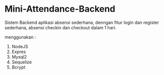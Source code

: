 # Mini-Attendance-Backend

Sistem Backend aplikasi absensi sederhana, denngan fitur login dan register sederhana, absensi checkin dan checkout dalam 1 hari.

menggunakan :
1. NodeJS
2. Expres
3. Mysql2
4. Sequelize
5. Bcrypt